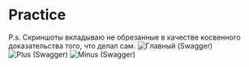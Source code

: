 ﻿# Practice
P.s. Скриншоты вкладываю не обрезанные в качестве косвенного доказательства того, что делал сам.
![Главный (Swagger)](https://github.com/Velmod/Practice/assets/133527592/867d5f5d-3d83-4eed-8b9d-e5a69434d46b)
![Plus (Swagger)](https://github.com/Velmod/Practice/assets/133527592/b3e77bfa-54a4-4779-959f-4fbe4267909a)
![Minus (Swagger)](https://github.com/Velmod/Practice/assets/133527592/ad0dff2a-36a7-4fd6-8281-ffbe04541646)

